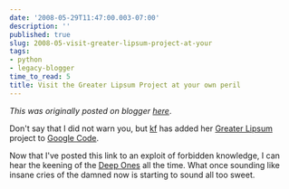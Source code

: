 ```yaml
---
date: '2008-05-29T11:47:00.003-07:00'
description: ''
published: true
slug: 2008-05-visit-greater-lipsum-project-at-your
tags:
- python
- legacy-blogger
time_to_read: 5
title: Visit the Greater Lipsum Project at your own peril
---
```


*This was originally posted on blogger [here](https://pydanny.blogspot.com/2008/05/visit-greater-lipsum-project-at-your.html)*.

Don't say that I did not warn you, but [kf](https://elephantangelchild.blogspot.com/) has added her [Greater Lipsum](https://code.google.com/p/greaterlipsum/) project to [Google Code](https://code.google.com/).

Now that I've posted this link to an exploit of forbidden knowledge, I can hear the keening of the [Deep Ones](https://en.wikipedia.org/wiki/Deep_Ones) all the time.  What once sounding like insane cries of the damned now is starting to sound all too sweet.